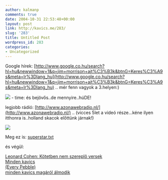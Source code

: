 ```yaml
---
author: kalmanp
comments: true
date: 2004-10-31 22:53:48+00:00
layout: post
link: http://kavics.me/283/
slug: '283'
title: Untitled Post
wordpress_id: 283
categories:
- Uncategorized
---
```


Google hírek: [http://www.google.co.hu/search?hl=hu&newwindow=1&q=jim+morrison+ajt%C3%B3k&btnG=Keres%C3%A9s&meta=lr%3Dlang_hu](http://www.google.co.hu/search?hl=hu&newwindow=1&q=jim+morrison+ajt%C3%B3k&btnG=Keres%C3%A9s&meta=lr%3Dlang_hu) .. mér fenn vagyok a 3.helyen:)




![](http://kavics.freeblog.hu/Files/canna-l2.jpg) - time: és bejövős..de mennyire..húDE!




legjobb rádió: [http://www.azonawebradio.nl/](http://www.azonawebradio.nl/) .. (vicces 5let a videó része...kéne ilyen itthonra is..holland skacok előttünk járnak!)




![](http://kavics.freeblog.hu/Files/gondolatom.JPG)




Meg ez is: [superstar.txt](http://kavics.freeblog.hu/Files/superstar.txt)







és végül:




[Leonard Cohen: Kötetben nem szereplõ versek  
Minden kavics  
(Every Pebble)  
minden kavics magáról álmodik](http://partners.starkingnet.hu/gobolyos/cohen/kotetnem.html)
